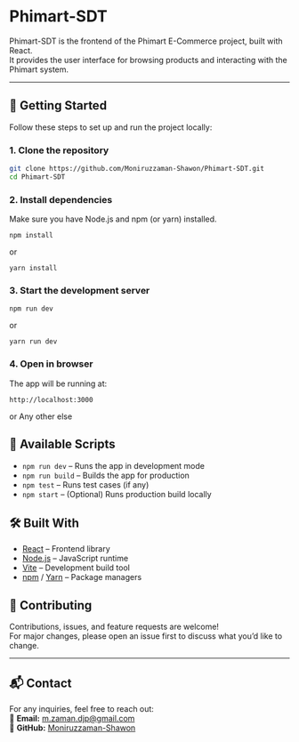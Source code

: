 # Phimart-SDT

Phimart-SDT is the frontend of the Phimart E-Commerce project, built with React.  
It provides the user interface for browsing products and interacting with the Phimart system.

---

## 🚀 Getting Started

Follow these steps to set up and run the project locally:

### 1. Clone the repository
```bash
git clone https://github.com/Moniruzzaman-Shawon/Phimart-SDT.git
cd Phimart-SDT
````
### 2. Install dependencies

Make sure you have Node.js and npm (or yarn) installed.
````
npm install
````
or
````
yarn install
````
### 3. Start the development server
````
npm run dev
````

or
````
yarn run dev
````
### 4. Open in browser

The app will be running at:
````
http://localhost:3000 
````
or 
Any other else

## 📜 Available Scripts

- `npm run dev` – Runs the app in development mode  
- `npm run build` – Builds the app for production  
- `npm test` – Runs test cases (if any)  
- `npm start` – (Optional) Runs production build locally  

## 🛠️ Built With

- [React](https://reactjs.org/) – Frontend library  
- [Node.js](https://nodejs.org/) – JavaScript runtime  
- [Vite](https://vitejs.dev/) – Development build tool  
- [npm](https://www.npmjs.com/) / [Yarn](https://yarnpkg.com/) – Package managers  

## 🤝 Contributing

Contributions, issues, and feature requests are welcome!  
For major changes, please open an issue first to discuss what you’d like to change.

---

## 📬 Contact

For any inquiries, feel free to reach out:  
📧 **Email:** [m.zaman.djp@gmail.com](mailto:m.zaman.djp@gmail.com)  
🔗 **GitHub:** [Moniruzzaman-Shawon](https://github.com/Moniruzzaman-Shawon)

